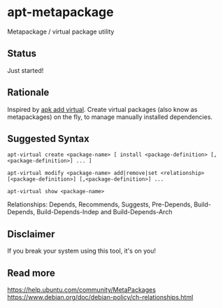 # apt-metapackage
Metapackage / virtual package utility

## Status
Just started!

## Rationale  
Inspired by [apk add virtual](https://man.archlinux.org/man/apk-add.8.en). Create virtual packages (also know as metapackages) on the fly, to manage manually installed dependencies.

## Suggested Syntax
```
apt-virtual create <package-name> [ install <package-definition> [,<package-definition>] ... ]
```

```
apt-virtual modify <package-name> add|remove|set <relationship> [<package-definition>] [,<package-definition>] ...
```

```
apt-virtual show <package-name> 
```

Relationships: Depends, Recommends, Suggests, Pre-Depends, Build-Depends, Build-Depends-Indep and Build-Depends-Arch

## Disclaimer  
If you break your system using this tool, it's on you!

## Read more  
https://help.ubuntu.com/community/MetaPackages  
https://www.debian.org/doc/debian-policy/ch-relationships.html
